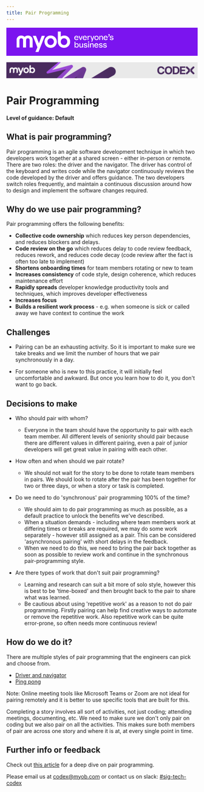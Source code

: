 ```yaml
---
title: Pair Programming
---
```


![MYOB Banner](../../assets/images/myob-banner.png)

<!-- confluence-page-id: 9293923448 -->
![](../assets/BANNER.png)

# Pair Programming

#### Level of guidance: Default

## What is pair programming?

Pair programming is an agile software development technique in which two developers work together at a shared screen - either in-person or remote. There are two roles: the driver and the navigator. The driver has control of the keyboard and writes code while the navigator continuously reviews the code developed by the driver and offers guidance. The two developers switch roles frequently, and maintain a continuous discussion around how to design and implement the software changes required.

## Why do we use pair programming?

Pair programming offers the following benefits:

- **Collective code ownership** which reduces key person dependencies, and reduces blockers and delays.
- **Code review on the go** which reduces delay to code review feedback, reduces rework, and reduces code decay (code review after the fact is often too late to implement)
- **Shortens onboarding times** for team members rotating or new to team
- **Increases consistency** of code style, design coherence, which reduces maintenance effort
- **Rapidly spreads** developer knowledge productivity tools and techniques, which improves developer effectiveness
- **Increases focus**
- **Builds a resilient work process** - e.g. when someone is sick or called away we have context to continue the work

## Challenges

- Pairing can be an exhausting activity. So it is important to make sure we take breaks and we limit the number of hours that we pair synchronously in a day.

- For someone who is new to this practice, it will initially feel uncomfortable and awkward. But once you learn how to do it, you don't want to go back.

## Decisions to make

- Who should pair with whom?
  - Everyone in the team should have the opportunity to pair with each team member. All different levels of seniority should pair because there are different values in different pairing, even a pair of junior developers will get great value in pairing with each other.

- How often and when should we pair rotate?
  - We should not wait for the story to be done to rotate team members in pairs. We should look to rotate after the pair has been together for two or three days, or when a story or task is completed.

- Do we need to do 'synchronous' pair programming 100% of the time?
  - We should aim to do pair programming as much as possible, as a default practice to unlock the benefits we've described.
  - When a situation demands - including where team members work at differing times or breaks are required, we may do some work separately - however still assigned as a pair. This can be considered 'asynchronous pairing' with short delays in the feedback.
  - When we need to do this, we need to bring the pair back together as soon as possible to review work and continue in the synchronous pair-programming style.

- Are there types of work that don't suit pair programming?
  - Learning and research can suit a bit more of solo style, however this is best to be 'time-boxed' and then brought back to the pair to share what was learned.
  - Be cautious about using 'repetitive work' as a reason to not do pair programming. Firstly pairing can help find creative ways to automate or remove the repetitive work. Also repetitive work can be quite error-prone, so often needs more continuous review!

## How do we do it?

There are multiple styles of pair programming that the engineers can pick and choose from.

- [Driver and navigator](https://martinfowler.com/articles/on-pair-programming.html#DriverAndNavigator)
- [Ping pong](https://martinfowler.com/articles/on-pair-programming.html#PingPong)

Note: Online meeting tools like Microsoft Teams or Zoom are not ideal for pairing remotely and it is better to use specific tools that are built for this.

Completing a story involves all sort of activities, not just coding; attending meetings, documenting, etc. We need to make sure we don't only pair on coding but we also pair on all the activities. This makes sure both members of pair are across one story and where it is at, at every single point in time.

## Further info or feedback

Check out [this article](https://martinfowler.com/articles/on-pair-programming.html) for a deep dive on pair programming.

Please email us at <codex@myob.com> or contact us on slack: [#sig-tech-codex](https://myob.slack.com/archives/C02N8ADPGUX)
